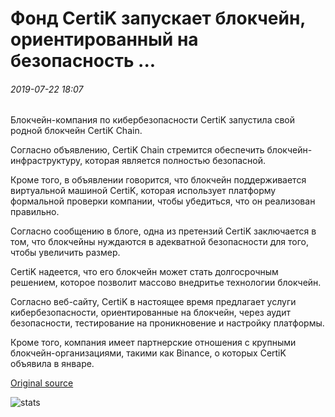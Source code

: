 # Фонд CertiK запускает блокчейн, ориентированный на безопасность ...

###### 2019-07-22 18:07

Блокчейн-компания по кибербезопасности CertiK запустила свой родной блокчейн CertiK Chain.

Согласно объявлению, CertiK Chain стремится обеспечить блокчейн-инфраструктуру, которая является полностью безопасной.

Кроме того, в объявлении говорится, что блокчейн поддерживается виртуальной машиной CertiK, которая использует платформу формальной проверки компании, чтобы убедиться, что он реализован правильно.

Согласно сообщению в блоге, одна из претензий CertiK заключается в том, что блокчейны нуждаются в адекватной безопасности для того, чтобы увеличить размер.

CertiK надеется, что его блокчейн может стать долгосрочным решением, которое позволит массово внедритье технологии блокчейн.

Согласно веб-сайту, CertiK в настоящее время предлагает услуги кибербезопасности, ориентированные на блокчейн, через аудит безопасности, тестирование на проникновение и настройку платформы.

Кроме того, компания имеет партнерские отношения с крупными блокчейн-организациями, такими как Binance, о которых CertiK объявила в январе.

[Original source](https://cointelegraph.com/news/certik-foundation-launches-security-focused-blockchain)

![stats](https://c.statcounter.com/11760860/0/a89fa40b/1/ "stats")